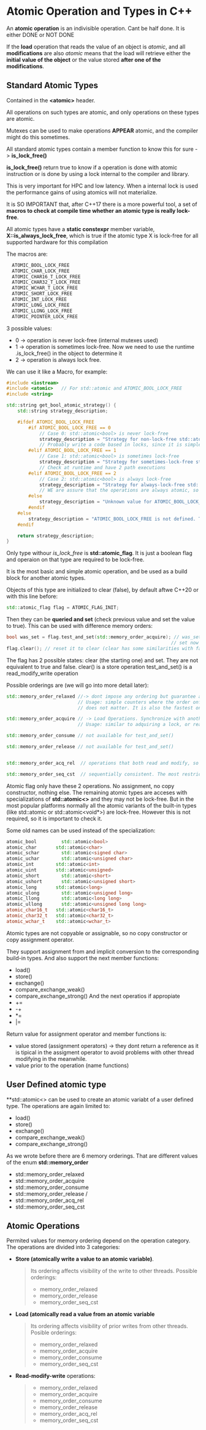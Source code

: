 # Atomic Operation and Types in C++

An **atomic operation** is an indivisible operation. Cant be half done. It is either DONE or NOT DONE

If the **load** operation that reads the value of an object is *atomic*, and all **modifications** are also *atomic*
means that the load will retrieve either the **initial value of the object** or the value stored **after one of the modifications**.

## Standard Atomic Types

Contained in the **\<atomic\>** header.

All operations on such types are atomic, and only operations on these types are atomic.

Mutexes can be used to make operations **APPEAR** atomic, and the compiler might do this sometimes.

All standard atomic types contain a member function to know this for sure -> **is_lock_free()**

**is_lock_free()** return true to know if a operation is done with atomic instruction or is done by using a 
lock internal to the compiler and library.

This is very important for HPC and low latency. When a internal lock is used the performance gains of using 
atomics will not materialize.

It is SO IMPORTANT that, after C++17 there is a more powerful tool, a set of **macros to check at compile time
whether an atomic type is really lock-free**.

All atomic types have a **static constexpr** member variable, **X::is_always_lock_free**, which is true if the atomic
type X is lock-free for all supported hardware for this compilation

The macros are:
```cpp
  ATOMIC_BOOL_LOCK_FREE
  ATOMIC_CHAR_LOCK_FREE
  ATOMIC_CHAR16_T_LOCK_FREE
  ATOMIC_CHAR32_T_LOCK_FREE
  ATOMIC_WCHAR_T_LOCK_FREE
  ATOMIC_SHORT_LOCK_FREE
  ATOMIC_INT_LOCK_FREE
  ATOMIC_LONG_LOCK_FREE
  ATOMIC_LLONG_LOCK_FREE
  ATOMIC_POINTER_LOCK_FREE
```

3 possible values:
- 0 -> operation is never lock-free (internal mutexes used)
- 1 -> operation is sometimes lock-free. Now we need to use the runtime .is_lock_free() in the object to determine it
- 2 -> operation is always lock free.

We can use it like a Macro, for example:

```cpp
#include <iostream>
#include <atomic>   // For std::atomic and ATOMIC_BOOL_LOCK_FREE
#include <string>

std::string get_bool_atomic_strategy() {
    std::string strategy_description;

    #ifdef ATOMIC_BOOL_LOCK_FREE
        #if ATOMIC_BOOL_LOCK_FREE == 0
            // Case 0: std::atomic<bool> is never lock-free
            strategy_description = "Strategy for non-lock-free std::atomic<bool>: Using fallback (e.g., mutex for bool operations).";
            // Probably write a code based in locks, since it is simple to write, and anyway there will be locks
        #elif ATOMIC_BOOL_LOCK_FREE == 1
            // Case 1: std::atomic<bool> is sometimes lock-free
            strategy_description = "Strategy for sometimes-lock-free std::atomic<bool>: Requires runtime check (instance.is_lock_free()). Will adapt.";
            // Check at runtime and have 2 path executions
        #elif ATOMIC_BOOL_LOCK_FREE == 2
            // Case 2: std::atomic<bool> is always lock-free
            strategy_description = "Strategy for always-lock-free std::atomic<bool>: Optimized lock-free operations assumed.";
            // WE are assure that the operations are always atomic, so leverage those operation
        #else
            strategy_description = "Unknown value for ATOMIC_BOOL_LOCK_FREE. This should never happen.";
        #endif
    #else
        strategy_description = "ATOMIC_BOOL_LOCK_FREE is not defined. This should not happen if the header is included";
    #endif

    return strategy_description;
}
```

Only type withour *is_lock_free* is **std::atomic_flag**. It is just a boolean flag and operaion on that type are required to be lock-free.

It is the most basic and simple atomic operation, and be used as a build block for another atomic types.

Objects of this type are initialized to clear (false), by default aftwe C++20 or with this line before:
```cpp
std::atomic_flag flag = ATOMIC_FLAG_INIT;
```

Then they can be **queried and set** (check previous value and set the value to true). This can be used
with difference memory orders:
```cpp
bool was_set = flag.test_and_set(std::memory_order_acquire); // was_set store the old value, and the flag is set to
                                                            // set now
flag.clear(); // reset it to clear (clear has some similarities with false, but it is not the same)
```
The flag has 2 possible states: clear (the starting one) and set. They are not equivalent to true and false.
clear() is a store operation
test_and_set() is a read_modify_write operation

Possible orderings are (we will go into more detail later):
```cpp
std::memory_order_relaxed //-> dont impose any ordering but guarantee atomicity
                          // Usage: simple counters where the order onf icnreaseing between threads
                          // does not matter. It is also the fastest one.

std::memory_order_acquire // -> Load Operations. Synchronize with another thread relaseinrelease (store) operation
                          // Usage: similar to adquiring a lock, or read

std::memory_order_consume // not available for test_and_set()

std::memory_order_release // not available for test_and_set()


std::memory_order_acq_rel  // operations that both read and modify, so load modify and store

std::memory_order_seq_cst  // sequentially consistent. The most restrictive
```

Atomic flag only have these 2 operations. No assignment, no copy constructor, nothing else.
The remaining atomic types are acceses with specializations of **std::atomic<>** and they may not be lock-free. But in the most popular platforms normally all the atomic variants of the built-in types (like std::atomic<int> or std::atomic<void*>) are lock-free. However this is not required, so it is important to check it.

Some old names can be used instead of the specialization:
```cpp
atomic_bool     	std::atomic<bool>
atomic_char	      std::atomic<char>
atomic_schar	    std::atomic<signed char>
atomic_uchar	    std::atomic<unsigned char>
atomic_int	      std::atomic<int>
atomic_uint	      std::atomic<unsigned>
atomic_short	    std::atomic<short>
atomic_ushort	    std::atomic<unsigned short>
atomic_long	      std::atomic<long>
atomic_ulong    	std::atomic<unsigned long>
atomic_llong	    std::atomic<long long>
atomic_ullong    	std::atomic<unsigned long long>
atomic_char16_t	  std::atomic<char16_t>
atomic_char32_t	  std::atomic<char32_t>
atomic_wchar_t	  std::atomic<wchar_t>
```

Atomic types are not copyable or assignable, so no copy constructor or copy assignment operator.

They support assignment from and implicit conversion to the corresponding build-in types.
And also support the next member functions:
- load()
- store()
- exchange()
- compare_exchange_weak()
- compare_exchange_strong()
And the next operatios if appropiate
- +=
- -+
- *=
- |=

Return value for assignment operator and member functions is:
- value stored (assignment operators) -> they dont return a reference as it is tipical in the assigment operator to avoid problems with other thread modifying in the meanwhile.
- value prior to the operation (name functions)

## User Defined atomic type

**std::atomic<> can be used  to create an atomic variabt of a user defined type. The operations are again limited to:
- load()
- store()
- exchange()
- compare_exchange_weak()
- compare_exchange_strong()

As we wrote before there are 6 memory orderings. That are different values of the enum **std::memory_order**
- std::memory_order_relaxed 
- std::memory_order_acquire 
- std::memory_order_consume 
- std::memory_order_release /
- std::memory_order_acq_rel 
- std::memory_order_seq_cst 

## Atomic Operations

Permited values for memory ordering depend on the operation category. The operations are divided into 3 categories:

- **Store (atomically write a value to an atomic variable)**. 
  >Its ordering affects visibility of the write to other threads. Possible orderings:
  >- memory_order_relaxed
  >- memory_order_release
  >- memory_order_seq_cst

- **Load (atomically read a value from an atomic variable**
  >Its ordering affects visibility of prior writes from other threads. Posible orderings:
  >- memory_order_relaxed
  >- memory_order_acquire
  >- memory_order_consume
  >- memory_order_seq_cst

- **Read-modify-write** operations:
  >- memory_order_relaxed
  >- memory_order_acquire
  >- memory_order_consume
  >- memory_order_release
  >- memory_order_acq_rel
  >- memory_order_seq_cst